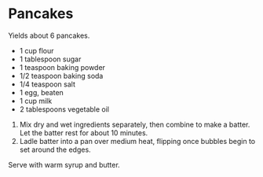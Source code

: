 # Pancakes

Yields about 6 pancakes.

- 1 cup flour
- 1 tablespoon sugar
- 1 teaspoon baking powder
- 1/2 teaspoon baking soda
- 1/4 teaspoon salt
- 1 egg, beaten
- 1 cup milk
- 2 tablespoons vegetable oil

1. Mix dry and wet ingredients separately, then combine to make a batter. Let the batter rest for about 10 minutes.
2. Ladle batter into a pan over medium heat, flipping once bubbles begin to set around the edges.

Serve with warm syrup and butter.
